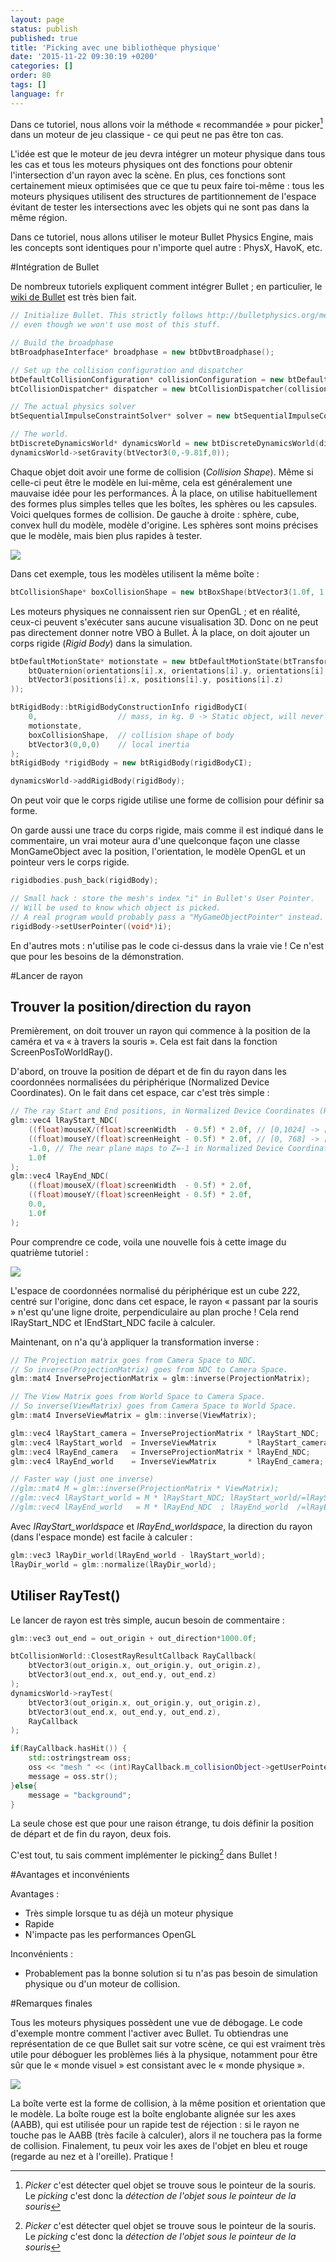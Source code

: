 ```yaml
---
layout: page
status: publish
published: true
title: 'Picking avec une bibliothèque physique'
date: '2015-11-22 09:30:19 +0200'
categories: []
order: 80
tags: []
language: fr
---
```


Dans ce tutoriel, nous allons voir la méthode « recommandée » pour picker[^picker] dans un moteur de jeu classique - ce qui peut ne pas être ton cas.

L'idée est que le moteur de jeu devra intégrer un moteur physique dans tous les cas et tous les moteurs physiques ont des fonctions pour obtenir l'intersection d'un rayon avec la scène. En plus, ces fonctions sont certainement mieux optimisées que ce que tu peux faire toi-même : tous les moteurs physiques utilisent des structures de partitionnement de l'espace évitant de tester les intersections avec les objets qui ne sont pas dans la même région.

Dans ce tutoriel, nous allons utiliser le moteur Bullet Physics Engine, mais les concepts sont identiques pour n'importe quel autre : PhysX, HavoK, etc.

#Intégration de Bullet

De nombreux tutoriels expliquent comment intégrer Bullet ; en particulier, le [wiki de Bullet](http://bulletphysics.org/mediawiki-1.5.8/index.php/Main_Page) est très bien fait.

``` cpp
// Initialize Bullet. This strictly follows http://bulletphysics.org/mediawiki-1.5.8/index.php/Hello_World, 
// even though we won't use most of this stuff.

// Build the broadphase
btBroadphaseInterface* broadphase = new btDbvtBroadphase();

// Set up the collision configuration and dispatcher
btDefaultCollisionConfiguration* collisionConfiguration = new btDefaultCollisionConfiguration();
btCollisionDispatcher* dispatcher = new btCollisionDispatcher(collisionConfiguration);

// The actual physics solver
btSequentialImpulseConstraintSolver* solver = new btSequentialImpulseConstraintSolver;

// The world.
btDiscreteDynamicsWorld* dynamicsWorld = new btDiscreteDynamicsWorld(dispatcher,broadphase,solver,collisionConfiguration);
dynamicsWorld->setGravity(btVector3(0,-9.81f,0));
```

Chaque objet doit avoir une forme de collision (*Collision Shape*). Même si celle-ci peut être le modèle en lui-même, cela est généralement une mauvaise idée pour les performances. À la place, on utilise habituellement des formes plus simples telles que les boîtes, les sphères ou les capsules. Voici quelques formes de collision. De gauche à droite : sphère, cube, convex hull du modèle, modèle d'origine. Les sphères sont moins précises que le modèle, mais bien plus rapides à tester.

![]({{site.baseurl}}/assets/images/tuto-picking-physics-library/CollisionShapes.png)

Dans cet exemple, tous les modèles utilisent la même boîte :

``` cpp
btCollisionShape* boxCollisionShape = new btBoxShape(btVector3(1.0f, 1.0f, 1.0f));
```

Les moteurs physiques ne connaissent rien sur OpenGL ; et en réalité, ceux-ci peuvent s'exécuter sans aucune visualisation 3D. Donc on ne peut pas directement donner notre VBO à Bullet. À la place, on doit ajouter un corps rigide (*Rigid Body*) dans la simulation.

``` cpp
btDefaultMotionState* motionstate = new btDefaultMotionState(btTransform(
	btQuaternion(orientations[i].x, orientations[i].y, orientations[i].z, orientations[i].w), 
	btVector3(positions[i].x, positions[i].y, positions[i].z)
));

btRigidBody::btRigidBodyConstructionInfo rigidBodyCI(
	0,                  // mass, in kg. 0 -> Static object, will never move.
	motionstate,
	boxCollisionShape,  // collision shape of body
	btVector3(0,0,0)    // local inertia
);
btRigidBody *rigidBody = new btRigidBody(rigidBodyCI);

dynamicsWorld->addRigidBody(rigidBody);
```

On peut voir que le corps rigide utilise une forme de collision pour définir sa forme.

On garde aussi une trace du corps rigide, mais comme il est indiqué dans le commentaire, un vrai moteur aura d'une quelconque façon une classe MonGameObject avec la position, l'orientation, le modèle OpenGL et un pointeur vers le corps rigide.

``` cpp
rigidbodies.push_back(rigidBody);

// Small hack : store the mesh's index "i" in Bullet's User Pointer.
// Will be used to know which object is picked. 
// A real program would probably pass a "MyGameObjectPointer" instead.
rigidBody->setUserPointer((void*)i);
```

En d'autres mots : n'utilise pas le code ci-dessus dans la vraie vie ! Ce n'est que pour les besoins de la démonstration.

#Lancer de rayon

## Trouver la position/direction du rayon

Premièrement, on doit trouver un rayon qui commence à la position de la caméra et va « à travers la souris ». Cela est fait dans la fonction ScreenPosToWorldRay().

D'abord, on trouve la position de départ et de fin du rayon dans les coordonnées normalisées du périphérique (Normalized Device Coordinates). On le fait dans cet espace, car c'est très simple :

``` cpp
// The ray Start and End positions, in Normalized Device Coordinates (Have you read Tutorial 4 ?)
glm::vec4 lRayStart_NDC(
	((float)mouseX/(float)screenWidth  - 0.5f) * 2.0f, // [0,1024] -> [-1,1]
	((float)mouseY/(float)screenHeight - 0.5f) * 2.0f, // [0, 768] -> [-1,1]
	-1.0, // The near plane maps to Z=-1 in Normalized Device Coordinates
	1.0f
);
glm::vec4 lRayEnd_NDC(
	((float)mouseX/(float)screenWidth  - 0.5f) * 2.0f,
	((float)mouseY/(float)screenHeight - 0.5f) * 2.0f,
	0.0,
	1.0f
);
```

Pour comprendre ce code, voila une nouvelle fois à cette image du quatrième tutoriel :

![]({{site.baseurl}}/assets/images/tuto-picking-physics-library/homogeneous.png)

L'espace de coordonnées normalisé du périphérique est un cube 2*2*2, centré sur l'origine, donc dans cet espace, le rayon « passant par la souris » n'est qu'une ligne droite, perpendiculaire au plan proche ! Cela rend IRayStart_NDC et IEndStart_NDC facile à calculer.

Maintenant, on n'a qu'à appliquer la transformation inverse :

``` cpp
// The Projection matrix goes from Camera Space to NDC.
// So inverse(ProjectionMatrix) goes from NDC to Camera Space.
glm::mat4 InverseProjectionMatrix = glm::inverse(ProjectionMatrix);

// The View Matrix goes from World Space to Camera Space.
// So inverse(ViewMatrix) goes from Camera Space to World Space.
glm::mat4 InverseViewMatrix = glm::inverse(ViewMatrix);

glm::vec4 lRayStart_camera = InverseProjectionMatrix * lRayStart_NDC;    lRayStart_camera/=lRayStart_camera.w;
glm::vec4 lRayStart_world  = InverseViewMatrix       * lRayStart_camera; lRayStart_world /=lRayStart_world .w;
glm::vec4 lRayEnd_camera   = InverseProjectionMatrix * lRayEnd_NDC;      lRayEnd_camera  /=lRayEnd_camera  .w;
glm::vec4 lRayEnd_world    = InverseViewMatrix       * lRayEnd_camera;   lRayEnd_world   /=lRayEnd_world   .w;

// Faster way (just one inverse)
//glm::mat4 M = glm::inverse(ProjectionMatrix * ViewMatrix);
//glm::vec4 lRayStart_world = M * lRayStart_NDC; lRayStart_world/=lRayStart_world.w;
//glm::vec4 lRayEnd_world   = M * lRayEnd_NDC  ; lRayEnd_world  /=lRayEnd_world.w;
```

Avec *IRayStart_worldspace* et *IRayEnd_worldspace*, la direction du rayon (dans l'espace monde) est facile à calculer :

``` cpp
glm::vec3 lRayDir_world(lRayEnd_world - lRayStart_world);
lRayDir_world = glm::normalize(lRayDir_world);
```

## Utiliser RayTest()

Le lancer de rayon est très simple, aucun besoin de commentaire :

``` cpp
glm::vec3 out_end = out_origin + out_direction*1000.0f;

btCollisionWorld::ClosestRayResultCallback RayCallback(
	btVector3(out_origin.x, out_origin.y, out_origin.z), 
	btVector3(out_end.x, out_end.y, out_end.z)
);
dynamicsWorld->rayTest(
	btVector3(out_origin.x, out_origin.y, out_origin.z), 
	btVector3(out_end.x, out_end.y, out_end.z), 
	RayCallback
);

if(RayCallback.hasHit()) {
	std::ostringstream oss;
	oss << "mesh " << (int)RayCallback.m_collisionObject->getUserPointer();
	message = oss.str();
}else{
	message = "background";
}
```

La seule chose est que pour une raison étrange, tu dois définir la position de départ et de fin du rayon, deux fois.

C'est tout, tu sais comment implémenter le picking[^picker] dans Bullet !

#Avantages et inconvénients

Avantages :

* Très simple lorsque tu as déjà un moteur physique
* Rapide
* N'impacte pas les performances OpenGL

Inconvénients :

* Probablement pas la bonne solution si tu n'as pas besoin de simulation physique ou d'un moteur de collision.


#Remarques finales

Tous les moteurs physiques possèdent une vue de débogage. Le code d'exemple montre comment l'activer avec Bullet. Tu obtiendras une représentation de ce que Bullet sait sur votre scène, ce qui est vraiment très utile pour déboguer les problèmes liés à la physique, notamment pour être sûr que le « monde visuel » est consistant avec le « monde physique ».

![]({{site.baseurl}}/assets/images/tuto-picking-physics-library/BulletDebug.png)

La boîte verte est la forme de collision, à la même position et orientation que le modèle. La boîte rouge est la boîte englobante alignée sur les axes (AABB), qui est utilisée pour un rapide test de réjection : si le rayon ne touche pas le AABB (très facile à calculer), alors il ne touchera pas la forme de collision. Finalement, tu peux voir les axes de l'objet en bleu et rouge (regarde au nez et à l'oreille). Pratique !

[^picker]: *Picker* c'est détecter quel objet se trouve sous le pointeur de la souris. Le *picking* c'est donc la *détection de l'objet sous le pointeur de la souris*
